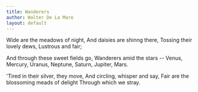 ```yaml
---
title: Wanderers
author: Walter De La Mare
layout: default
---
```


Wide are the meadows of night,
And daisies are shinng there,
Tossing their lovely dews,
Lustrous and fair;

And through these sweet fields go,
Wanderers amid the stars --
Venus, Mercury, Uranus, Neptune,
Saturn, Jupiter, Mars.

'Tired in their silver, they move,
And circling, whisper and say,
Fair are the blossoming meads of delight
Through which we stray.